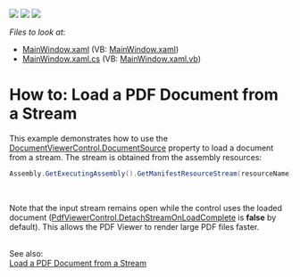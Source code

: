 <!-- default badges list -->
![](https://img.shields.io/endpoint?url=https://codecentral.devexpress.com/api/v1/VersionRange/128658636/22.2.2%2B)
[![](https://img.shields.io/badge/Open_in_DevExpress_Support_Center-FF7200?style=flat-square&logo=DevExpress&logoColor=white)](https://supportcenter.devexpress.com/ticket/details/T263193)
[![](https://img.shields.io/badge/📖_How_to_use_DevExpress_Examples-e9f6fc?style=flat-square)](https://docs.devexpress.com/GeneralInformation/403183)
<!-- default badges end -->
<!-- default file list -->
*Files to look at*:

* [MainWindow.xaml](./CS/LoadPDFDocument/MainWindow.xaml) (VB: [MainWindow.xaml](./VB/LoadPDFDocument/MainWindow.xaml))
* [MainWindow.xaml.cs](./CS/LoadPDFDocument/MainWindow.xaml.cs) (VB: [MainWindow.xaml.vb](./VB/LoadPDFDocument/MainWindow.xaml.vb))
<!-- default file list end -->
# How to: Load a PDF Document from a Stream 


<p>This example demonstrates how to use the <a href="https://docs.devexpress.com/WPF/DevExpress.Xpf.DocumentViewer.DocumentViewerControl.DocumentSource">DocumentViewerControl.DocumentSource</a> property to load a document from a stream. The stream is obtained from the assembly resources:</p>

```cs
Assembly.GetExecutingAssembly().GetManifestResourceStream(resourceName);
```

<br>
<p>Note that the input stream remains open while the control uses the loaded document (<a href="https://docs.devexpress.com/WPF/DevExpress.Xpf.PdfViewer.PdfViewerControl.DetachStreamOnLoadComplete">PdfViewerControl.DetachStreamOnLoadComplete</a> is <strong>false</strong> by default). This allows the PDF Viewer to render large PDF files faster.</p>

<p><br>See also:<br><a href="https://docs.devexpress.com/WPF/114458/controls-and-libraries/pdf-viewer/examples/file-operations/how-to-load-a-pdf-document-from-a-stream">Load a PDF Document from a Stream</a></p>
